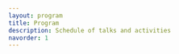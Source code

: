 ```yaml
---
layout: program
title: Program
description: Schedule of talks and activities
navorder: 1
---
```


<!--TBA-->
